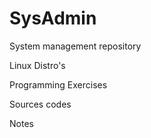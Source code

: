 # SysAdmin


System management repository

Linux Distro's

Programming Exercises

Sources codes 

Notes

